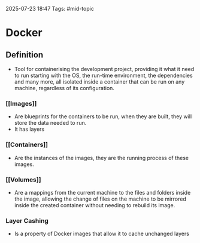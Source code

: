 2025-07-23 18:47
Tags: #mid-topic 

# Docker

## Definition

- Tool for containerising the development project, providing it what it need to run starting with the OS, the run-time environment, the dependencies and many more, all isolated inside a container that can be run on any machine, regardless of its configuration.

### [[Images]]

- Are blueprints for the containers to be run, when they are built, they will store the data needed to run.
- It has layers 

### [[Containers]]

- Are the instances of the images, they are the running process of these images.

### [[Volumes]]

- Are a mappings from the current machine to the files and folders inside the image, allowing the change of files on the machine to be mirrored inside the created container without needing to rebuild its image.

### Layer Cashing

- Is a property of Docker images that allow it to cache unchanged layers
